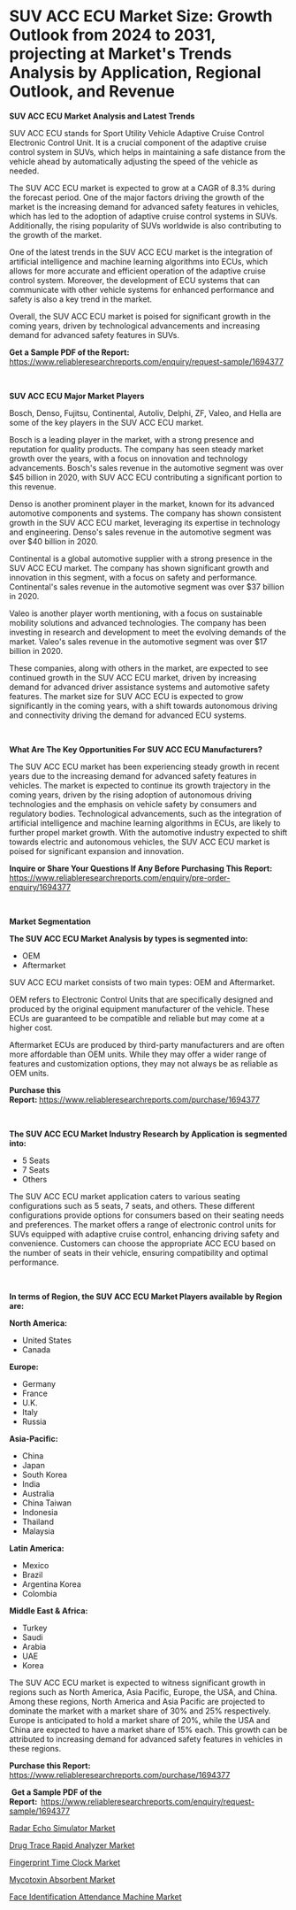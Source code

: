 <p><h1>SUV ACC ECU Market Size: Growth Outlook from 2024 to 2031, projecting at Market's Trends Analysis by Application, Regional Outlook, and Revenue</h1></p><p><strong>SUV ACC ECU Market Analysis and Latest Trends</strong></p>
<p><p>SUV ACC ECU stands for Sport Utility Vehicle Adaptive Cruise Control Electronic Control Unit. It is a crucial component of the adaptive cruise control system in SUVs, which helps in maintaining a safe distance from the vehicle ahead by automatically adjusting the speed of the vehicle as needed.</p><p>The SUV ACC ECU market is expected to grow at a CAGR of 8.3% during the forecast period. One of the major factors driving the growth of the market is the increasing demand for advanced safety features in vehicles, which has led to the adoption of adaptive cruise control systems in SUVs. Additionally, the rising popularity of SUVs worldwide is also contributing to the growth of the market.</p><p>One of the latest trends in the SUV ACC ECU market is the integration of artificial intelligence and machine learning algorithms into ECUs, which allows for more accurate and efficient operation of the adaptive cruise control system. Moreover, the development of ECU systems that can communicate with other vehicle systems for enhanced performance and safety is also a key trend in the market.</p><p>Overall, the SUV ACC ECU market is poised for significant growth in the coming years, driven by technological advancements and increasing demand for advanced safety features in SUVs.</p></p>
<p><strong>Get a Sample PDF of the Report:&nbsp;</strong> <a href="https://www.reliableresearchreports.com/enquiry/request-sample/1694377">https://www.reliableresearchreports.com/enquiry/request-sample/1694377</a></p>
<p>&nbsp;</p>
<p><strong>SUV ACC ECU Major Market Players</strong></p>
<p><p>Bosch, Denso, Fujitsu, Continental, Autoliv, Delphi, ZF, Valeo, and Hella are some of the key players in the SUV ACC ECU market. </p><p>Bosch is a leading player in the market, with a strong presence and reputation for quality products. The company has seen steady market growth over the years, with a focus on innovation and technology advancements. Bosch's sales revenue in the automotive segment was over $45 billion in 2020, with SUV ACC ECU contributing a significant portion to this revenue.</p><p>Denso is another prominent player in the market, known for its advanced automotive components and systems. The company has shown consistent growth in the SUV ACC ECU market, leveraging its expertise in technology and engineering. Denso's sales revenue in the automotive segment was over $40 billion in 2020.</p><p>Continental is a global automotive supplier with a strong presence in the SUV ACC ECU market. The company has shown significant growth and innovation in this segment, with a focus on safety and performance. Continental's sales revenue in the automotive segment was over $37 billion in 2020.</p><p>Valeo is another player worth mentioning, with a focus on sustainable mobility solutions and advanced technologies. The company has been investing in research and development to meet the evolving demands of the market. Valeo's sales revenue in the automotive segment was over $17 billion in 2020.</p><p>These companies, along with others in the market, are expected to see continued growth in the SUV ACC ECU market, driven by increasing demand for advanced driver assistance systems and automotive safety features. The market size for SUV ACC ECU is expected to grow significantly in the coming years, with a shift towards autonomous driving and connectivity driving the demand for advanced ECU systems.</p></p>
<p>&nbsp;</p>
<p><strong>What Are The Key Opportunities For SUV ACC ECU Manufacturers?</strong></p>
<p><p>The SUV ACC ECU market has been experiencing steady growth in recent years due to the increasing demand for advanced safety features in vehicles. The market is expected to continue its growth trajectory in the coming years, driven by the rising adoption of autonomous driving technologies and the emphasis on vehicle safety by consumers and regulatory bodies. Technological advancements, such as the integration of artificial intelligence and machine learning algorithms in ECUs, are likely to further propel market growth. With the automotive industry expected to shift towards electric and autonomous vehicles, the SUV ACC ECU market is poised for significant expansion and innovation.</p></p>
<p><strong>Inquire or Share Your Questions If Any Before Purchasing This Report:</strong> <a href="https://www.reliableresearchreports.com/enquiry/pre-order-enquiry/1694377">https://www.reliableresearchreports.com/enquiry/pre-order-enquiry/1694377</a></p>
<p>&nbsp;</p>
<p><strong>Market Segmentation</strong></p>
<p><strong>The SUV ACC ECU Market Analysis by types is segmented into:</strong></p>
<p><ul><li>OEM</li><li>Aftermarket</li></ul></p>
<p><p>SUV ACC ECU market consists of two main types: OEM and Aftermarket. </p><p>OEM refers to Electronic Control Units that are specifically designed and produced by the original equipment manufacturer of the vehicle. These ECUs are guaranteed to be compatible and reliable but may come at a higher cost.</p><p>Aftermarket ECUs are produced by third-party manufacturers and are often more affordable than OEM units. While they may offer a wider range of features and customization options, they may not always be as reliable as OEM units.</p></p>
<p><strong>Purchase this Report:&nbsp;</strong><a href="https://www.reliableresearchreports.com/purchase/1694377">https://www.reliableresearchreports.com/purchase/1694377</a></p>
<p>&nbsp;</p>
<p><strong>The SUV ACC ECU Market Industry Research by Application is segmented into:</strong></p>
<p><ul><li>5 Seats</li><li>7 Seats</li><li>Others</li></ul></p>
<p><p>The SUV ACC ECU market application caters to various seating configurations such as 5 seats, 7 seats, and others. These different configurations provide options for consumers based on their seating needs and preferences. The market offers a range of electronic control units for SUVs equipped with adaptive cruise control, enhancing driving safety and convenience. Customers can choose the appropriate ACC ECU based on the number of seats in their vehicle, ensuring compatibility and optimal performance.</p></p>
<p>&nbsp;</p>
<p><strong>In terms of Region, the SUV ACC ECU Market Players available by Region are:</strong></p>
<p>
    <p> <strong> North America: </strong>
        <ul>
            <li>United States</li>
            <li>Canada</li>
        </ul>
        </p> 
    <p> <strong> Europe: </strong>
        <ul>
            <li>Germany</li>
            <li>France</li>
            <li>U.K.</li>
            <li>Italy</li>
            <li>Russia</li>
        </ul>
        </p> 
    <p> <strong> Asia-Pacific: </strong>
        <ul>
            <li>China</li>
            <li>Japan</li>
            <li>South Korea</li>
            <li>India</li>
            <li>Australia</li>
            <li>China Taiwan</li>
            <li>Indonesia</li>
            <li>Thailand</li>
            <li>Malaysia</li>
        </ul>
        </p> 
    <p> <strong> Latin America: </strong>
        <ul>
            <li>Mexico</li>
            <li>Brazil</li>
            <li>Argentina Korea</li>
            <li>Colombia</li>
        </ul>
        </p> 
    <p> <strong> Middle East & Africa: </strong>
        <ul>
            <li>Turkey</li>
            <li>Saudi</li>
            <li>Arabia</li>
            <li>UAE</li>
            <li>Korea</li>
        </ul>
    </p>
    </p>
<p><p>The SUV ACC ECU market is expected to witness significant growth in regions such as North America, Asia Pacific, Europe, the USA, and China. Among these regions, North America and Asia Pacific are projected to dominate the market with a market share of 30% and 25% respectively. Europe is anticipated to hold a market share of 20%, while the USA and China are expected to have a market share of 15% each. This growth can be attributed to increasing demand for advanced safety features in vehicles in these regions.</p></p>
<p><strong>Purchase this Report: </strong><a href="https://www.reliableresearchreports.com/purchase/1694377">https://www.reliableresearchreports.com/purchase/1694377</a></p>
<p>&nbsp;<strong>Get a Sample PDF of the Report:&nbsp;&nbsp;</strong><a href="https://www.reliableresearchreports.com/enquiry/request-sample/1694377">https://www.reliableresearchreports.com/enquiry/request-sample/1694377</a></p>
<p><strong></strong></p>
<p><p><a href="https://issuu.com/reportprime-2/docs/radar-echo-simulator-market-size-2030.pptx">Radar Echo Simulator Market</a></p><p><a href="https://issuu.com/reportprime-2/docs/drug-trace-rapid-analyzer-market-size-2030.pptx">Drug Trace Rapid Analyzer Market</a></p><p><a href="https://github.com/yemakinde/Market-Research-Report-List-1/blob/main/fingerprint-time-clock-market.md">Fingerprint Time Clock Market</a></p><p><a href="https://github.com/RickHolmes3/Market-Research-Report-List-3/blob/main/mycotoxin-absorbent-market.md">Mycotoxin Absorbent Market</a></p><p><a href="https://github.com/Alonsoolds3wq1d81czn8rbol/Market-Research-Report-List-1/blob/main/face-identification-attendance-machine-market.md">Face Identification Attendance Machine Market</a></p></p>